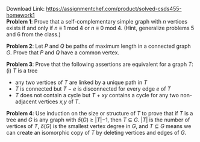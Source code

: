 Download Link: https://assignmentchef.com/product/solved-csds455-homework1
<br>
<strong>Problem 1</strong>: Prove that a self-complementary simple graph with <em>n </em>vertices exists if and only if <em>n </em>≡ 1 mod 4 or <em>n </em>≡ 0 mod 4. (Hint, generalize problems 5 and 6 from the class.)

<strong>Problem 2</strong>: Let <em>P </em>and <em>Q </em>be paths of maximum length in a connected graph <em>G</em>. Prove that <em>P </em>and <em>Q </em>have a common vertex.

<strong>Problem 3</strong>: Prove that the following assertions are equivalent for a graph <em>T</em>: (i) <em>T </em>is a tree

<ul>

 <li>any two vertices of <em>T </em>are linked by a unique path in <em>T</em></li>

 <li><em>T </em>is connected but <em>T </em>− <em>e </em>is disconnected for every edge <em>e </em>of <em>T</em></li>

 <li><em>T </em>does not contain a cycle but <em>T </em>+ <em>xy </em>contains a cycle for any two non-adjacent vertices <em>x,y </em>of <em>T</em>.</li>

</ul>

<strong>Problem 4</strong>: Use induction on the size or structure of <em>T </em>to prove that if <em>T </em>is a tree and <em>G </em>is any graph with <em>δ</em>(<em>G</em>) ≥ |<em>T</em>|−1, then <em>T </em>⊆ <em>G</em>. |<em>T</em>| is the number of vertices of <em>T</em>, <em>δ</em>(<em>G</em>) is the smallest vertex degree in <em>G</em>, and <em>T </em>⊆ <em>G </em>means we can create an isomorphic copy of <em>T </em>by deleting vertices and edges of <em>G</em>.